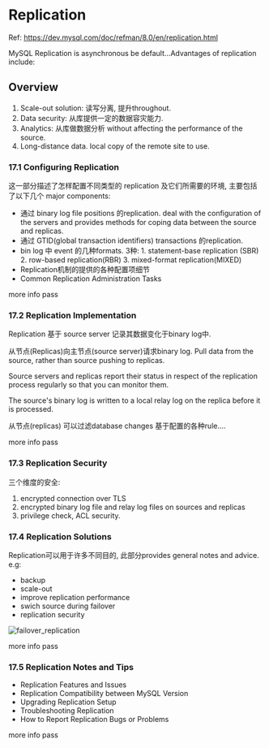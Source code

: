 # Replication

Ref: https://dev.mysql.com/doc/refman/8.0/en/replication.html

MySQL Replication is asynchronous be default...Advantages of replication include:

## Overview

1. Scale-out solution: 读写分离, 提升throughout.
2. Data security: 从库提供一定的数据容灾能力.
3. Analytics: 从库做数据分析 without affecting the performance of the source.
4. Long-distance data. local copy of the remote site to use.

### 17.1 Configuring Replication

这一部分描述了怎样配置不同类型的 replication 及它们所需要的环境, 主要包括了以下几个 major components:

- 通过 binary log file positions 的replication. deal with the configuration of the servers and provides methods for coping data between the source and replicas.
- 通过 GTID(global transaction identifiers) transactions 的replication.
- bin log 中 event 的几种formats. 3种: 1. statement-base replication (SBR) 2. row-based replication(RBR) 3. mixed-format replication(MIXED)
- Replication机制的提供的各种配置项细节
- Common Replication Administration Tasks

more info pass

### 17.2 Replication Implementation

Replication 基于 source server 记录其数据变化于binary log中.

从节点(Replicas)向主节点(source server)请求binary log. Pull data from the source, rather than source pushing to replicas.

Source servers and replicas report their status in respect of the replication process regularly so that you can monitor them.

The source's binary log is written to a local relay log on the replica before it is processed.

从节点(replicas) 可以过滤database changes 基于配置的各种rule....

more info pass

### 17.3 Replication Security

三个维度的安全:

1. encrypted connection over TLS
2. encrypted binary log file and relay log files on sources and replicas
3. privilege check, ACL security.

### 17.4 Replication Solutions

Replication可以用于许多不同目的, 此部分provides general notes and advice. e.g:

- backup
- scale-out
- improve replication performance
- swich source during failover
- replication security

![failover_replication](https://dev.mysql.com/doc/refman/8.0/en/images/redundancy-after.png)

more info pass

### 17.5 Replication Notes and Tips

- Replication Features and Issues
- Replication Compatibility between MySQL Version
- Upgrading Replication Setup
- Troubleshooting Replication
- How to Report Replication Bugs or Problems

more info pass
